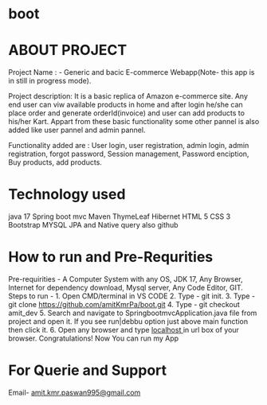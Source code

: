 # boot

# ABOUT PROJECT
Project Name : - Generic and bacic E-commerce Webapp(Note- this app is in still in progress mode).

Project description: It is a basic replica of Amazon e-commerce site. Any end user can viw available products in home and after login he/she can place order and generate orderId(invoice) and user can add products to his/her Kart. Appart from these basic functionality some other pannel is also added like user pannel and admin pannel.

Functionality added are : User login, user registration, admin login, admin registration, forgot password, Session management, Password enciption, Buy products, add products.

# Technology used
java 17
Spring boot mvc
Maven
ThymeLeaf
Hibernet
HTML 5
CSS 3
Bootstrap
MYSQL
JPA and Native query also
github

# How to run and Pre-Requrities
Pre-requirities - A Computer System with any OS, JDK 17, Any Browser, Internet for dependency download, Mysql server, Any Code Editor, GIT.
Steps to run - 1. Open CMD/terminal in VS CODE
               2. Type - git init.
               3. Type - git clone https://github.com/amitKmrPa/boot.git
               4. Type - git checkout amit_dev
               5. Search and navigate to SpringbootmvcApplication.java file from project and open it. If you see run|debbu option just above main function then                     click it. 
               6. Open any browser and type [localhost ](http://localhost:8080/) in url box of your browser.
              Congratulations! Now You can run my App
              
 # For Querie and Support
 Email- amit.kmr.paswan995@gmail.com
